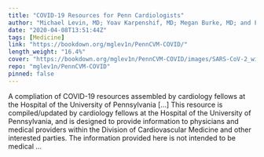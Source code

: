 ```yaml
---
title: "COVID-19 Resources for Penn Cardiologists"
author: "Michael Levin, MD; Yoav Karpenshif, MD; Megan Burke, MD; and Frank E. Silvestry MD on behalf of the Penn Cardiology Fellowship program"
date: "2020-04-08T13:51:44Z"
tags: [Medicine]
link: "https://bookdown.org/mglev1n/PennCVM-COVID/"
length_weight: "16.4%"
cover: "https://bookdown.org/mglev1n/PennCVM-COVID/images/SARS-CoV-2_without_background.png"
repo: "mglev1n/PennCVM-COVID"
pinned: false
---
```


A compliation of COVID-19 resources assembled by cardiology fellows at the Hospital of the University of Pennsylvania [...] This resource is compiled/updated by cardiology fellows at the Hospital of the University of Pennsylvania, and is designed to provide information to physicians and medical providers within the Division of Cardiovascular Medicine and other interested parties. The information provided here is not intended to be medical ...
